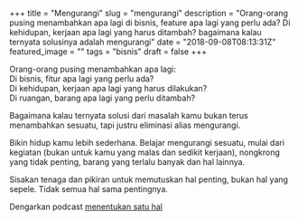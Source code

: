 +++
title = "Mengurangi"
slug = "mengurangi"
description = "Orang-orang pusing menambahkan apa lagi di bisnis, feature apa lagi yang perlu ada? Di kehidupan, kerjaan apa lagi yang harus ditambah? bagaimana kalau ternyata solusinya adalah mengurangi"
date = "2018-09-08T08:13:31Z"
featured_image = ""
tags = "bisnis"
draft = false
+++ 

Orang-orang pusing menambahkan apa lagi:  
Di bisnis, fitur apa lagi yang perlu ada?   
Di kehidupan, kerjaan apa lagi yang harus dilakukan?   
Di ruangan, barang apa lagi yang perlu ditambah?

Bagaimana kalau ternyata solusi dari masalah kamu bukan terus menambahkan sesuatu, tapi justru eliminasi alias mengurangi.

Bikin hidup kamu lebih sederhana. Belajar mengurangi sesuatu, mulai dari kegiatan (bukan untuk kamu yang malas dan sedikit kerjaan), nongkrong yang tidak penting, barang yang terlalu banyak dan hal lainnya.  
  
Sisakan tenaga dan pikiran untuk memutuskan hal penting, bukan hal yang sepele. Tidak semua hal sama pentingnya.

Dengarkan podcast [menentukan satu hal](https://tehataukopi.club/tentukan-satu-hal/)